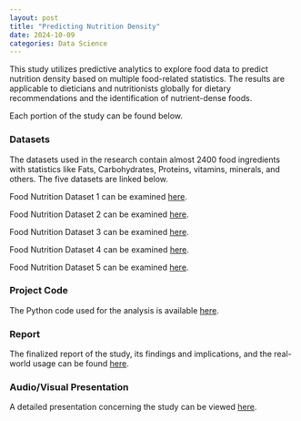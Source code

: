 ```yaml
---
layout: post
title: "Predicting Nutrition Density"
date: 2024-10-09
categories: Data Science
---
```


This study utilizes predictive analytics to explore food data to predict nutrition density based on multiple food-related statistics. The results are applicable to dieticians and nutritionists globally for dietary recommendations and the identification of nutrient-dense foods.

Each portion of the study can be found below.

### Datasets
The datasets used in the research contain almost 2400 food ingredients with statistics like Fats, Carbohydrates, Proteins, vitamins, minerals, and others. The five datasets are linked below.

Food Nutrition Dataset 1 can be examined [here](https://github.com/SosukeAizen5/Portfolio/blob/main/DSC%20680%20Applied%20Data%20Science/FOOD-DATA-GROUP1.csv).

Food Nutrition Dataset 2 can be examined [here](https://github.com/SosukeAizen5/Portfolio/blob/main/DSC%20680%20Applied%20Data%20Science/FOOD-DATA-GROUP2.csv).

Food Nutrition Dataset 3 can be examined [here](https://github.com/SosukeAizen5/Portfolio/blob/main/DSC%20680%20Applied%20Data%20Science/FOOD-DATA-GROUP3.csv).

Food Nutrition Dataset 4 can be examined [here](https://github.com/SosukeAizen5/Portfolio/blob/main/DSC%20680%20Applied%20Data%20Science/FOOD-DATA-GROUP4.csv).

Food Nutrition Dataset 5 can be examined [here](https://github.com/SosukeAizen5/Portfolio/blob/main/DSC%20680%20Applied%20Data%20Science/FOOD-DATA-GROUP5.csv).

### Project Code
The Python code used for the analysis is available [here](https://github.com/SosukeAizen5/Portfolio/blob/main/Portfolio/Predicting%20Nutrition%20Density%20Code.ipynb).

### Report
The finalized report of the study, its findings and implications, and the real-world usage can be found [here](https://github.com/SosukeAizen5/Portfolio/blob/main/Portfolio/Predicting%20Nutrition%20Density%20Paper.pdf).

### Audio/Visual Presentation
A detailed presentation concerning the study can be viewed [here](https://github.com/SosukeAizen5/Portfolio/blob/main/Portfolio/Predicting%20Nutrition%20Density%20Presentation.mp4).
